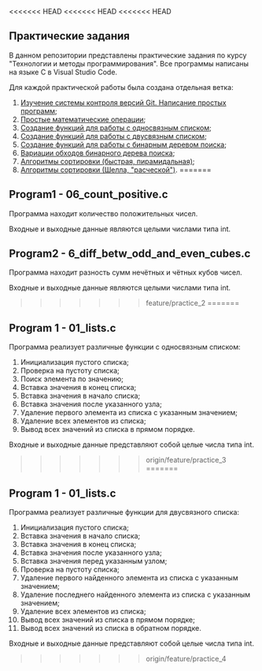 <<<<<<< HEAD
<<<<<<< HEAD
<<<<<<< HEAD
## Практические задания 
В данном репозитории представлены практические задания по курсу "Технологии и методы программирования". Все программы написаны на языке C в Visual Studio Code. 

Для каждой практической работы была создана отдельная ветка:
1. [Изучение системы контроля версий Git. Написание простых программ](https://github.com/exploit-injection/timp-729-1spi/tree/feature/practice_1);
2. [Простые математические операции](https://github.com/exploit-injection/timp-729-1spi/tree/feature/practice_2);
3. [Создание функций для работы с односвязным списком](https://github.com/exploit-injection/timp-729-1spi/tree/feature/practice_3);
4. [Создание функций для работы с двусвязным списком](https://github.com/exploit-injection/timp-729-1spi/tree/feature/practice_4);
5. [Создание функций для работы с бинарным деревом поиска](https://github.com/exploit-injection/timp-729-1spi/tree/feature/practice_5);
6. [Вариации обходов бинарного дерева поиска](https://github.com/exploit-injection/timp-729-1spi/tree/feature/practice_6);
7. [Алгоритмы сортировки (быстрая, пирамидальная)](https://github.com/exploit-injection/timp-729-1spi/tree/feature/practice_7);
8. [Алгоритмы сортировки (Шелла, "расческой")](https://github.com/exploit-injection/timp-729-1spi/tree/feature/practice_8).
=======
## Program1 - 06_count_positive.c
Программа находит количество положительных чисел.

Входные и выходные данные являются целыми числами типа int.
## Program2 - 6_diff_betw_odd_and_even_cubes.c
Программа находит разность сумм нечётных и чётных кубов чисел.

Входные и выходные данные являются целыми числами типа int.
>>>>>>> feature/practice_2
=======
## Program 1 - 01_lists.c
Программа реализует различные функции с односвязным списком:
1. Инициализация пустого списка;
2. Проверка на пустоту списка;
3. Поиск элемента по значению;
2. Вставка значения в конец списка;
3. Вставка значения в начало списка;
4. Вставка значения после указанного узла;
5. Удаление первого элемента из списка с указанным значением;
6. Удаление всех элементов из списка;
7. Вывод всех значений из списка в прямом порядке.

Входные и выходные данные представляют собой целые числа типа int.

>>>>>>> origin/feature/practice_3
=======
## Program 1 - 01_lists.c
 Программа реализует различные функции для двусвязного списка:
1. Инициализация пустого списка;
2. Вставка значения в начало списка;
3. Вставка значения в конец списка;
4. Вставка значения после указанного узла;
5. Вставка значения перед указанным узлом;
6. Проверка на пустоту списка;
7. Удаление первого найденного элемента из списка с указанным значением;
8. Удаление последнего найденного элемента из списка с указанным значением;
9. Удаление всех элементов из списка;
10. Вывод всех значений из списка в прямом порядке;
11. Вывод всех значений из списка в обратном порядке.

Входные и выходные данные представляют собой целые числа типа int.
>>>>>>> origin/feature/practice_4

